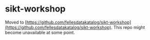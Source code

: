 # sikt-workshop

Moved to [https://github.com/fellesdatakatalog/sikt-workshop](https://github.com/fellesdatakatalog/sikt-workshop). This repo might become unavailable at some point.
